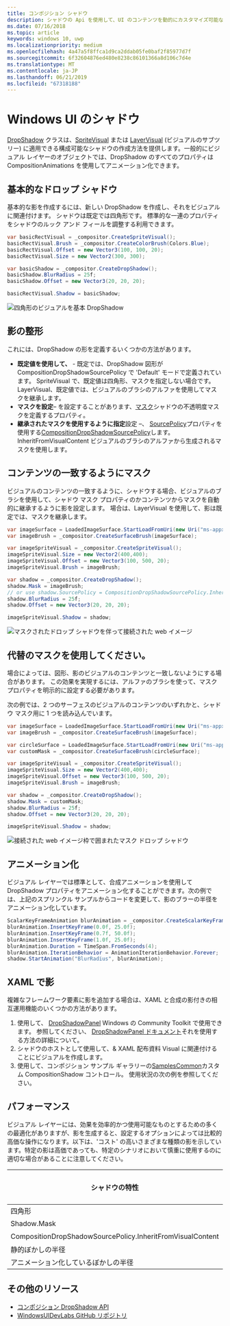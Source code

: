 ```yaml
---
title: コンポジション シャドウ
description: シャドウの Api を使用して、UI のコンテンツを動的にカスタマイズ可能なシャドウを追加できます。
ms.date: 07/16/2018
ms.topic: article
keywords: windows 10, uwp
ms.localizationpriority: medium
ms.openlocfilehash: 4a47a5f8ffca1d9ca2ddab05fe0baf2f85977d7f
ms.sourcegitcommit: 6f32604876ed480e8238c86101366a8d106c7d4e
ms.translationtype: MT
ms.contentlocale: ja-JP
ms.lasthandoff: 06/21/2019
ms.locfileid: "67318188"
---
```

# <a name="shadows-in-windows-ui"></a>Windows UI のシャドウ

[DropShadow](/uwp/api/Windows.UI.Composition.DropShadow) クラスは、[SpriteVisual](/uwp/api/windows.ui.composition.spritevisual) または [LayerVisual](/uwp/api/windows.ui.composition.layervisual) (ビジュアルのサブツリー) に適用できる構成可能なシャドウの作成方法を提供します。一般的にビジュアル レイヤーのオブジェクトでは、DropShadow のすべてのプロパティは CompositionAnimations を使用してアニメーション化できます。

## <a name="basic-drop-shadow"></a>基本的なドロップ シャドウ

基本的な影を作成するには、新しい DropShadow を作成し、それをビジュアルに関連付けます。 シャドウは既定では四角形です。 標準的な一連のプロパティをシャドウのルック アンド フィールを調整する利用できます。

```cs
var basicRectVisual = _compositor.CreateSpriteVisual();
basicRectVisual.Brush = _compositor.CreateColorBrush(Colors.Blue);
basicRectVisual.Offset = new Vector3(100, 100, 20);
basicRectVisual.Size = new Vector2(300, 300);

var basicShadow = _compositor.CreateDropShadow();
basicShadow.BlurRadius = 25f;
basicShadow.Offset = new Vector3(20, 20, 20);

basicRectVisual.Shadow = basicShadow;
```

![四角形のビジュアルを基本 DropShadow](images/rectangular-dropshadow.png)

## <a name="shaping-the-shadow"></a>影の整形

これには、DropShadow の形を定義するいくつかの方法があります。

- **既定値を使用して、** - 既定では、DropShadow 図形が CompositionDropShadowSourcePolicy で 'Default' モードで定義されています。 SpriteVisual で、既定値は四角形、マスクを指定しない場合です。 LayerVisual、既定値では、ビジュアルのブラシのアルファを使用してマスクを継承します。
- **マスクを設定**– を設定することがあります、[マスク](/uwp/api/windows.ui.composition.dropshadow.mask)シャドウの不透明度マスクを定義するプロパティ。
- **継承されたマスクを使用するように指定**設定 –、 [SourcePolicy](/uwp/api/windows.ui.composition.dropshadow.sourcepolicy)プロパティを使用する[CompositionDropShadowSourcePolicy](/uwp/api/windows.ui.composition.compositiondropshadowsourcepolicy)します。 InheritFromVisualContent ビジュアルのブラシのアルファから生成されるマスクを使用します。

## <a name="masking-to-match-your-content"></a>コンテンツの一致するようにマスク

ビジュアルのコンテンツの一致するように、シャドウする場合、ビジュアルのブラシを使用して、シャドウ マスク プロパティのかコンテンツからマスクを自動的に継承するように影を設定します。 場合は、LayerVisual を使用して、影は既定では、マスクを継承します。

```cs
var imageSurface = LoadedImageSurface.StartLoadFromUri(new Uri("ms-appx:///Assets/myImage.png"));
var imageBrush = _compositor.CreateSurfaceBrush(imageSurface);

var imageSpriteVisual = _compositor.CreateSpriteVisual();
imageSpriteVisual.Size = new Vector2(400,400);
imageSpriteVisual.Offset = new Vector3(100, 500, 20);
imageSpriteVisual.Brush = imageBrush;

var shadow = _compositor.CreateDropShadow();
shadow.Mask = imageBrush;
// or use shadow.SourcePolicy = CompositionDropShadowSourcePolicy.InheritFromVisualContent;
shadow.BlurRadius = 25f;
shadow.Offset = new Vector3(20, 20, 20);

imageSpriteVisual.Shadow = shadow;
```

![マスクされたドロップ シャドウを伴って接続された web イメージ](images/ms-brand-web-dropshadow.png)

## <a name="using-an-alternative-mask"></a>代替のマスクを使用してください。

場合によっては、図形、影のビジュアルのコンテンツと一致しないようにする場合があります。 この効果を実現するには、アルファのブラシを使って、マスク プロパティを明示的に設定する必要があります。

次の例では、2 つのサーフェスのビジュアルのコンテンツのいずれかと、シャドウ マスク用に 1 つを読み込んでいます。

```cs
var imageSurface = LoadedImageSurface.StartLoadFromUri(new Uri("ms-appx:///Assets/myImage.png"));
var imageBrush = _compositor.CreateSurfaceBrush(imageSurface);

var circleSurface = LoadedImageSurface.StartLoadFromUri(new Uri("ms-appx:///Assets/myCircleImage.png"));
var customMask = _compositor.CreateSurfaceBrush(circleSurface);

var imageSpriteVisual = _compositor.CreateSpriteVisual();
imageSpriteVisual.Size = new Vector2(400,400);
imageSpriteVisual.Offset = new Vector3(100, 500, 20);
imageSpriteVisual.Brush = imageBrush;

var shadow = _compositor.CreateDropShadow();
shadow.Mask = customMask;
shadow.BlurRadius = 25f;
shadow.Offset = new Vector3(20, 20, 20);

imageSpriteVisual.Shadow = shadow;
```

![接続された web イメージ枠で囲まれたマスク ドロップ シャドウ](images/ms-brand-web-masked-dropshadow.png)

## <a name="animating"></a>アニメーション化

ビジュアル レイヤーでは標準として、合成アニメーションを使用して DropShadow プロパティをアニメーション化することができます。次の例では、上記のスプリンクル サンプルからコードを変更して、影のブラーの半径をアニメーション化しています。

```cs
ScalarKeyFrameAnimation blurAnimation = _compositor.CreateScalarKeyFrameAnimation();
blurAnimation.InsertKeyFrame(0.0f, 25.0f);
blurAnimation.InsertKeyFrame(0.7f, 50.0f);
blurAnimation.InsertKeyFrame(1.0f, 25.0f);
blurAnimation.Duration = TimeSpan.FromSeconds(4);
blurAnimation.IterationBehavior = AnimationIterationBehavior.Forever;
shadow.StartAnimation("BlurRadius", blurAnimation);
```

## <a name="shadows-in-xaml"></a>XAML で影

複雑なフレームワーク要素に影を追加する場合は、XAML と合成の影付きの相互運用機能のいくつかの方法があります。

1. 使用して、 [DropShadowPanel](https://github.com/windows-toolkit/WindowsCommunityToolkit/blob/master/Microsoft.Toolkit.Uwp.UI.Controls/DropShadowPanel/DropShadowPanel.Properties.cs) Windows の Community Toolkit で使用できます。 参照してください、 [DropShadowPanel ドキュメント](https://docs.microsoft.com/windows/uwpcommunitytoolkit/controls/DropShadowPanel)それを使用する方法の詳細について。
1. シャドウのホストとして使用して、& XAML 配布資料 Visual に関連付けることにビジュアルを作成します。
1. 使用して、コンポジション サンプル ギャラリーの[SamplesCommon](https://github.com/microsoft/WindowsCompositionSamples/tree/master/SamplesCommon/SamplesCommon)カスタム CompositionShadow コントロール。 使用状況の次の例を参照してください。

## <a name="performance"></a>パフォーマンス

ビジュアル レイヤーには、効果を効率的かつ使用可能なものとするための多くの最適化がありますが、影を生成すると、設定するオプションによっては比較的高価な操作になります。以下は、'コスト' の高いさまざまな種類の影を示しています。特定の影は高価であっても、特定のシナリオにおいて慎重に使用するのに適切な場合があることに注意してください。

シャドウの特性| コスト
------------- | -------------
四角形 | 低
Shadow.Mask      | 高
CompositionDropShadowSourcePolicy.InheritFromVisualContent | 高
静的ぼかしの半径 | 低
アニメーション化しているぼかしの半径 | 高

## <a name="additional-resources"></a>その他のリソース

- [コンポジション DropShadow API](/uwp/api/Windows.UI.Composition.DropShadow)
- [WindowsUIDevLabs GitHub リポジトリ](https://github.com/microsoft/WindowsCompositionSamples)

